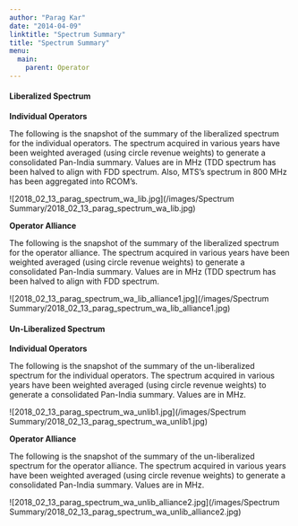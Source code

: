 ```yaml
---
author: "Parag Kar"
date: "2014-04-09"
linktitle: "Spectrum Summary"
title: "Spectrum Summary"
menu:
  main:
    parent: Operator
---
```



#### Liberalized Spectrum

**Individual Operators**

The following is the snapshot of the summary of the liberalized spectrum for the individual operators. The spectrum acquired in various years have been weighted averaged (using circle revenue weights) to generate a consolidated Pan-India summary. Values are in MHz (TDD spectrum has been halved to align with FDD spectrum. Also, MTS’s spectrum in 800 MHz has been aggregated into RCOM’s.

![2018_02_13_parag_spectrum_wa_lib.jpg](/images/Spectrum Summary/2018_02_13_parag_spectrum_wa_lib.jpg)

**Operator Alliance**

The following is the snapshot of the summary of the liberalized spectrum for the operator alliance. The spectrum acquired in various years have been weighted averaged (using circle revenue weights) to generate a consolidated Pan-India summary. Values are in MHz (TDD spectrum has been halved to align with FDD spectrum.

![2018_02_13_parag_spectrum_wa_lib_alliance1.jpg](/images/Spectrum Summary/2018_02_13_parag_spectrum_wa_lib_alliance1.jpg)

#### Un-Liberalized Spectrum

**Individual Operators**

The following is the snapshot of the summary of the un-liberalized spectrum for the individual operators. The spectrum acquired in various years have been weighted averaged (using circle revenue weights) to generate a consolidated Pan-India summary. Values are in MHz.

![2018_02_13_parag_spectrum_wa_unlib1.jpg](/images/Spectrum Summary/2018_02_13_parag_spectrum_wa_unlib1.jpg)

**Operator Alliance**

The following is the snapshot of the summary of the un-liberalized spectrum for the operator alliance. The spectrum acquired in various years have been weighted averaged (using circle revenue weights) to generate a consolidated Pan-India summary. Values are in MHz.

![2018_02_13_parag_spectrum_wa_unlib_alliance2.jpg](/images/Spectrum Summary/2018_02_13_parag_spectrum_wa_unlib_alliance2.jpg)

 


